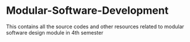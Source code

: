 # Modular-Software-Development
This contains all the source codes and other resources related to modular software design module in 4th semester 
